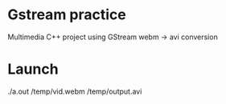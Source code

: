 # Gstream practice
 Multimedia C++ project using GStream
webm -> avi conversion
# Launch
./a.out /temp/vid.webm /temp/output.avi
